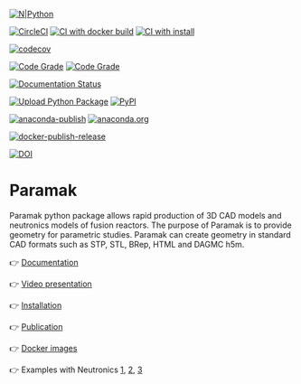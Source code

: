 
[![N|Python](https://www.python.org/static/community_logos/python-powered-w-100x40.png)](https://www.python.org)

[![CircleCI](https://circleci.com/gh/fusion-energy/paramak/tree/main.svg?style=svg)](https://circleci.com/gh/fusion-energy/paramak/tree/main)
[![CI with docker build](https://github.com/fusion-energy/paramak/actions/workflows/ci_with_docker_build.yml/badge.svg?branch=main)](https://github.com/fusion-energy/paramak/actions/workflows/ci_with_docker_build.yml)
[![CI with install](https://github.com/fusion-energy/paramak/actions/workflows/ci_with_install.yml/badge.svg?branch=main)](https://github.com/fusion-energy/paramak/actions/workflows/ci_with_install.yml)

[![codecov](https://codecov.io/gh/fusion-energy/paramak/branch/main/graph/badge.svg)](https://codecov.io/gh/fusion-energy/paramak)

[![Code Grade](https://api.codiga.io/project/25342/score/svg)](https://app.codiga.io/public/project/25342/paramak/dashboard)
[![Code Grade](https://api.codiga.io/project/25342/status/svg)](https://app.codiga.io/public/project/25342/paramak/dashboard)


[![Documentation Status](https://readthedocs.org/projects/paramak/badge/?version=main)](https://paramak.readthedocs.io/en/main/?badge=main)


[![Upload Python Package](https://github.com/fusion-energy/paramak/actions/workflows/python-publish.yml/badge.svg)](https://github.com/fusion-energy/paramak/actions/workflows/python-publish.yml)
[![PyPI](https://img.shields.io/pypi/v/paramak?color=brightgreen&label=pypi&logo=grebrightgreenen&logoColor=green)](https://pypi.org/project/paramak/)

[![anaconda-publish](https://github.com/fusion-energy/paramak/actions/workflows/anaconda-publish.yml/badge.svg)](https://github.com/fusion-energy/paramak/actions/workflows/anaconda-publish.yml)
[![anaconda.org](https://anaconda.org/fusion-energy/paramak/badges/version.svg)](https://anaconda.org/fusion-energy/paramak)

[![docker-publish-release](https://github.com/fusion-energy/paramak/actions/workflows/docker_publish.yml/badge.svg)](https://github.com/fusion-energy/paramak/actions/workflows/docker_publish.yml)

[![DOI](https://zenodo.org/badge/269635577.svg)](https://zenodo.org/badge/latestdoi/269635577)

# Paramak

Paramak python package allows rapid production of 3D CAD models and neutronics
models of fusion reactors. The purpose of Paramak is to provide geometry for
parametric studies. Paramak can create geometry in standard CAD formats such as
STP, STL, BRep, HTML and DAGMC h5m.

:point_right: [Documentation](https://paramak.readthedocs.io)

:point_right: [Video presentation](https://www.youtube.com/embed/fXboew3U7rw)

:point_right: [Installation](https://paramak.readthedocs.io/en/main/install.html)

:point_right: [Publication](https://f1000research.com/articles/10-27)

:point_right: [Docker images](https://github.com/fusion-energy/paramak/pkgs/container/paramak)

:point_right: Examples with Neutronics [1](https://github.com/fusion-energy/magnetic_fusion_openmc_dagmc_paramak_example), [2](https://github.com/fusion-energy/inertial_fusion_openmc_dagmc_paramak_example), [3](https://github.com/fusion-energy/neutronics-workshop)
